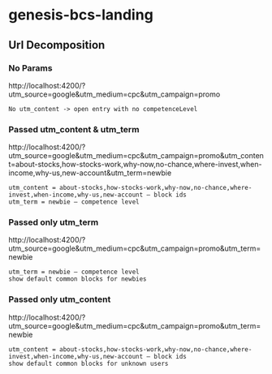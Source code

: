 # genesis-bcs-landing

## Url Decomposition

### No Params

http://localhost:4200/?utm_source=google&utm_medium=cpc&utm_campaign=promo 
    
    No utm_content -> open entry with no competenceLevel

### Passed utm_content & utm_term

http://localhost:4200/?utm_source=google&utm_medium=cpc&utm_campaign=promo&utm_content=about-stocks,how-stocks-work,why-now,no-chance,where-invest,when-income,why-us,new-account&utm_term=newbie
    
    utm_content = about-stocks,how-stocks-work,why-now,no-chance,where-invest,when-income,why-us,new-account – block ids
    utm_term = newbie – competence level

### Passed only utm_term

http://localhost:4200/?utm_source=google&utm_medium=cpc&utm_campaign=promo&utm_term=newbie

    utm_term = newbie – competence level
    show default common blocks for newbies
    
### Passed only utm_content

http://localhost:4200/?utm_source=google&utm_medium=cpc&utm_campaign=promo&utm_term=newbie

    utm_content = about-stocks,how-stocks-work,why-now,no-chance,where-invest,when-income,why-us,new-account – block ids
    show default common blocks for unknown users
